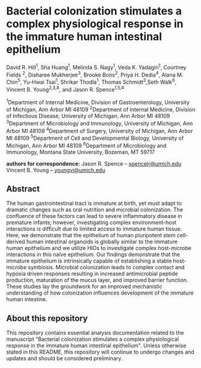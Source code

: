 # Bacterial colonization stimulates a complex physiological response in the immature human intestinal epithelium

David R. Hill<sup>1</sup>, Sha Huang<sup>1</sup>,  Melinda S. Nagy<sup>1</sup>, Veda K. Yadagiri<sup>1</sup>, Courtney Fields <sup>2</sup>, Disharee Mukherjee<sup>3</sup>, Brooke Bons<sup>2</sup>, Priya H. Dedia<sup>4</sup>, Alana M. Chin<sup>5</sup>, Yu-Hwai Tsai<sup>1</sup>, Shrikar Thodla<sup>1</sup>, Thomas Schmidt<sup>3</sup>,Seth Walk<sup>6</sup>, Vincent B. Young<sup>2,3,#</sup>, and Jason R. Spence<sup>1,5,#</sup>


<sup>1</sup>Department of Internal Medicine, Division of Gastroenterology, University of Michigan, Ann Arbor MI 48109
<sup>2</sup>Department of Internal Medicine, Division of Infectious Disease, University of Michigan, Ann Arbor MI 48109
<sup>3</sup>Department of Microbiology and Immunology, University of Michigan, Ann Arbor MI 48109
<sup>4</sup>Department of Surgery, University of Michigan, Ann Arbor MI 48109
<sup>5</sup>Department of Cell and Developmental Biology, University of Michigan, Ann Arbor MI 48109 
<sup>6</sup>Department of Microbiology and Immunology, Montana State University, Bozeman, MT 59717 

**authors for correspondence:**
Jason R. Spence – spencejr@umich.edu
Vincent B. Young – youngvi@umich.edu

## Abstract
The human gastrointestinal tract is immature at birth, yet must adapt to dramatic changes such as oral nutrition and microbial colonization. The confluence of these factors can lead to severe inflammatory disease in premature infants; however, investigating complex environment-host interactions is difficult due to limited access to immature human tissue. Here, we demonstrate that the epithelium of human pluripotent stem cell-derived human intestinal organoids is globally similar to the immature human epithelium and we utilize HIOs to investigate complex host-microbe interactions in this naïve epithelium. Our findings demonstrate that the immature epithelium is intrinsically capable of establishing a stable host-microbe symbiosis. Microbial colonization leads to complex contact and hypoxia driven responses resulting in increased antimicrobial peptide production, maturation of the mucus layer, and improved barrier function. These studies lay the groundwork for an improved mechanistic understanding of how colonization influences development of the immature human intestine.

## About this repository
This repository contains essential analysis documentation related to the manuscript "Bacterial colonization stimulates a complex physiological response in the immature human intestinal epithelium". Unless otherwise stated in this README, this repository will continue to undergo changes and updates and should be considered preliminary.
